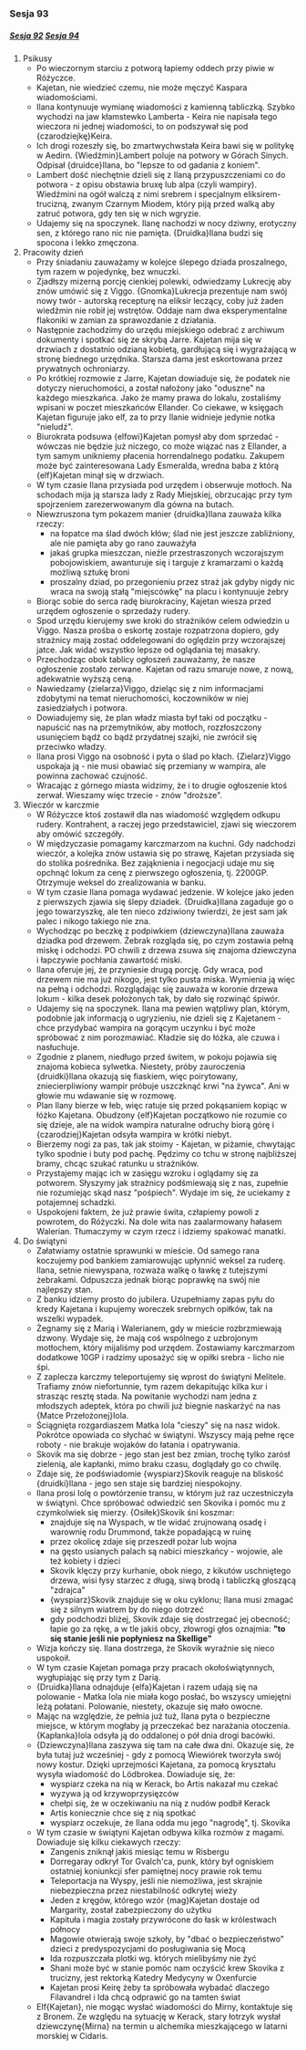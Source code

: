 ### Sesja 93
##### [Sesja 92](#sesja-92) [Sesja 94](#sesja-94)
1. Psikusy
    - Po wieczornym starciu z potworą łapiemy oddech przy piwie w Różyczce.
    - Kajetan, nie wiedzieć czemu, nie może męczyć Kaspara wiadomościami.
    - Ilana kontynuuje wymianę wiadomości z kamienną tabliczką. Szybko wychodzi na jaw kłamstewko Lamberta - Keira nie napisała tego wieczora ni jednej wiadomości, to on podszywał się pod {czarodziejkę}Keira.
    - Ich drogi rozeszły się, bo zmartwychwstała Keira bawi się w politykę w Aedirn. {Wiedźmin}Lambert poluje na potwory w Górach Sinych. Odpisał {druidce}Ilana, bo "lepsze to od gadania z koniem".
    - Lambert dość niechętnie dzieli się z Ilaną przypuszczeniami co do potwora - z opisu obstawia bruxę lub alpa (czyli wampiry). Wiedźmini na ogół walczą z nimi srebrem i specjalnym eliksirem-trucizną, zwanym Czarnym Miodem, który piją przed walką aby zatruć potwora, gdy ten się w nich wgryzie.
    - Udajemy się na spoczynek. Ilanę nachodzi w nocy dziwny, erotyczny sen, z którego rano nic nie pamięta. {Druidka}Ilana budzi się spocona i lekko zmęczona.
2. Pracowity dzień
    - Przy śniadaniu zauważamy w kolejce ślepego dziada proszalnego, tym razem w pojedynkę, bez wnuczki.
    - Zjadłszy mizerną porcję cienkiej polewki, odwiedzamy Lukrecję aby znów umówić się z Viggo. {Gnomka}Lukrecja prezentuje nam swój nowy twór - autorską recepturę na eliksir leczący, coby już żaden wiedźmin nie robił jej wstrętów. Oddaje nam dwa eksperymentalne flakoniki w zamian za sprawozdanie z działania.
    - Następnie zachodzimy do urzędu miejskiego odebrać z archiwum dokumenty i spotkać się ze skrybą Jarre. Kajetan mija się w drzwiach z dostatnio odzianą kobietą, gardłującą się i wygrażającą w stronę biednego urzędnika. Starsza dama jest eskortowana przez prywatnych ochroniarzy.
    - Po krótkiej rozmowie z Jarre, Kajetan dowiaduje się, że podatek nie dotyczy nieruchomości, a został nałożony jako "oduszne" na każdego mieszkańca. Jako że mamy prawa do lokalu, zostaliśmy wpisani w poczet mieszkańców Ellander. Co ciekawe, w księgach Kajetan figuruje jako elf, za to przy Ilanie widnieje jedynie notka "nieludź".
    - Biurokrata podsuwa {elfowi}Kajetan pomysł aby dom sprzedać - wówczas nie będzie już niczego, co może wiązać nas z Ellander, a tym samym unikniemy płacenia horrendalnego podatku. Zakupem może być zainteresowana Lady Esmeralda, wredna baba z którą {elf}Kajetan minął się w drzwiach.
    - W tym czasie Ilana przysiada pod urzędem i obserwuje motłoch. Na schodach mija ją starsza lady z Rady Miejskiej, obrzucając przy tym spojrzeniem zarezerwowanym dla gówna na butach.
    - Niewzruszona tym pokazem manier {druidka}Ilana zauważa kilka rzeczy:
        - na łopatce ma ślad dwóch kłów; ślad nie jest jeszcze zabliźniony, ale nie pamięta aby go rano zauważyła
        - jakaś grupka mieszczan, nieźle przestraszonych wczorajszym pobojowiskiem, awanturuje się i targuje z kramarzami o każdą możliwą sztukę broni
        - proszalny dziad, po przegonieniu przez straż jak gdyby nigdy nic wraca na swoją stałą "miejscówkę" na placu i kontynuuje żebry
    - Biorąc sobie do serca radę biurokraciny, Kajetan wiesza przed urzędem ogłoszenie o sprzedaży rudery.
    - Spod urzędu kierujemy swe kroki do strażników celem odwiedzin u Viggo. Nasza prośba o eskortę zostaje rozpatrzona dopiero, gdy strażnicy mają zostać oddelegowani do oględzin przy wczorajszej jatce. Jak widać wszystko lepsze od oglądania tej masakry.
    - Przechodząc obok tablicy ogłoszeń zauważamy, że nasze ogłoszenie zostało zerwane. Kajetan od razu smaruje nowe, z nową, adekwatnie wyższą ceną.
    - Nawiedzamy {zielarza}Viggo, dzieląc się z nim informacjami zdobytymi na temat nieruchomości, koczowników w niej zasiedziałych i potwora.
    - Dowiadujemy się, że plan władz miasta był taki od początku - napuścić nas na przemytników, aby motłoch, rozzłoszczony usunięciem bądź co bądź przydatnej szajki, nie zwrócił się przeciwko władzy.
    - Ilana prosi Viggo na osobność i pyta o ślad po kłach. {Zielarz}Viggo uspokaja ją - nie musi obawiać się przemiany w wampira, ale powinna zachować czujność.
    - Wracając z górnego miasta widzimy, że i to drugie ogłoszenie ktoś zerwał. Wieszamy więc trzecie - znów "droższe".
3. Wieczór w karczmie
    - W Różyczce ktoś zostawił dla nas wiadomość względem odkupu rudery. Kontrahent, a raczej jego przedstawiciel, zjawi się wieczorem aby omówić szczegóły.
    - W międzyczasie pomagamy karczmarzom na kuchni. Gdy nadchodzi wieczór, a kolejka znów ustawia się po strawę, Kajetan przysiada się do stolika pośrednika. Bez zająknienia i negocjacji udaje mu się opchnąć lokum za cenę z pierwszego ogłoszenia, tj. 2200GP. Otrzymuje weksel do zrealizowania w banku.
    - W tym czasie Ilana pomaga wydawać jedzenie. W kolejce jako jeden z pierwszych zjawia się ślepy dziadek. {Druidka}Ilana zagaduje go o jego towarzyszkę, ale ten nieco zdziwiony twierdzi, że jest sam jak palec i nikogo takiego nie zna.
    - Wychodząc po beczkę z podpiwkiem {dziewczyna}Ilana zauważa dziadka pod drzewem. Żebrak rozgląda się, po czym zostawia pełną miskę i odchodzi. PO chwili z drzewa zsuwa się znajoma dziewczyna i łapczywie pochłania zawartość miski.
    - Ilana oferuje jej, że przyniesie drugą porcję. Gdy wraca, pod drzewem nie ma już nikogo, jest tylko pusta miska. Wymienia ją więc na pełną i odchodzi. Rozglądając się zauważa w koronie drzewa lokum - kilka desek położonych tak, by dało się rozwinąć śpiwór.
    - Udajemy się na spoczynek. Ilana ma pewien wątpliwy plan, którym, podobnie jak informacją o ugryzieniu, nie dzieli się z Kajetanem - chce przydybać wampira na gorącym uczynku i być może spróbować z nim porozmawiać. Kładzie się do łóżka, ale czuwa i nasłuchuje.
    - Zgodnie z planem, niedługo przed świtem, w pokoju pojawia się znajoma kobieca sylwetka. Niestety, próby zauroczenia {druidki}Ilana okazują się fiaskiem, więc poirytowany, zniecierpliwiony wampir próbuje uszczknąć krwi "na żywca". Ani w głowie mu wdawanie się w rozmowę.
    - Plan Ilany bierze w łeb, więc ratuje się przed pokąsaniem kopiąc w łóżko Kajetana. Obudzony {elf}Kajetan początkowo nie rozumie co się dzieje, ale na widok wampira naturalne odruchy biorą górę i {czarodziej}Kajetan odsyła wampira w krótki niebyt.
    - Bierzemy nogi za pas, tak jak stoimy - Kajetan, w piżamie, chwytając tylko spodnie i buty pod pachę. Pędzimy co tchu w stronę najbliższej bramy, chcąc szukać ratunku u strażników.
    - Przystajemy mając ich w zasięgu wzroku i oglądamy się za potworem. Słyszymy jak strażnicy podśmiewają się z nas, zupełnie nie rozumiejąc skąd nasz "pośpiech". Wydaje im się, że uciekamy z potajemnej schadzki.
    - Uspokojeni faktem, że już prawie świta, człapiemy powoli z powrotem, do Różyczki. Na dole wita nas zaalarmowany hałasem Walerian. Tłumaczymy w czym rzecz i idziemy spakować manatki.
4. Do świątyni
    - Załatwiamy ostatnie sprawunki w mieście. Od samego rana koczujemy pod bankiem zamiarowując upłynnić weksel za ruderę. Ilana, setnie niewyspana, rozważa walkę o ławkę z tutejszymi żebrakami. Odpuszcza jednak biorąc poprawkę na swój nie najlepszy stan.
    - Z banku idziemy prosto do jubilera. Uzupełniamy zapas pyłu do kredy Kajetana i kupujemy woreczek srebrnych opiłków, tak na wszelki wypadek.
    - Żegnamy się z Marią i Walerianem, gdy w mieście rozbrzmiewają dzwony. Wydaje się, że mają coś wspólnego z uzbrojonym motłochem, który mijaliśmy pod urzędem. Zostawiamy karczmarzom dodatkowe 10GP i radzimy uposażyć się w opiłki srebra - licho nie śpi.
    - Z zaplecza karczmy teleportujemy się wprost do świątyni Melitele. Trafiamy znów niefortunnie, tym razem dekapitując kilka kur i strasząc resztę stada. Na powitanie wychodzi nam jedna z młodszych adeptek, która po chwili już biegnie naskarżyć na nas {Matce Przełożonej}Iola.
    - Ściągnięta rozgardiaszem Matka Iola "cieszy" się na nasz widok. Pokrótce opowiada co słychać w świątyni. Wszyscy mają pełne ręce roboty - nie brakuje wojaków do łatania i opatrywania.
    - Skovik ma się dobrze - jego stan jest bez zmian, trochę tylko zarósł zielenią, ale kapłanki, mimo braku czasu, doglądały go co chwilę.
    - Zdaje się, że podświadomie {wyspiarz}Skovik reaguje na bliskość {druidki}Ilana - jego sen staje się bardziej niespokojny.
    - Ilana prosi Iolę o powtórzenie transu, w którym już raz uczestniczyła w świątyni. Chce spróbować odwiedzić sen Skovika i pomóc mu z czymkolwiek się mierzy. {Osiłek}Skovik śni koszmar:
        - znajduje się na Wyspach, w tle widać zrujnowaną osadę i warownię rodu Drummond, także popadającą w ruinę
        - przez okolicę zdaje się przeszedł pożar lub wojna
        - na gęsto usianych palach są nabici mieszkańcy - wojowie, ale też kobiety i dzieci
        - Skovik klęczy przy kurhanie, obok niego, z kikutów uschniętego drzewa, wisi łysy starzec z długą, siwą brodą i tabliczką głoszącą "zdrajca"
        - {wyspiarz}Skovik znajduje się w oku cyklonu; Ilana musi zmagać się z silnym wiatrem by do niego dotrzeć
        - gdy podchodzi bliżej, Skovik zdaje się dostrzegać jej obecność; łapie go za rękę, a w tle jakiś obcy, złowrogi głos oznajmia: __"to się stanie jeśli nie popłyniesz na Skellige"__
    - Wizja kończy się. Ilana dostrzega, że Skovik wyraźnie się nieco uspokoił.
    - W tym czasie Kajetan pomaga przy pracach okołoświątynnych, wygłupiając się przy tym z Darią.
    - {Druidka}Ilana odnajduje {elfa}Kajetan i razem udają się na polowanie - Matka Iola nie miała kogo posłać, bo wszyscy umiejętni leżą połatani. Polowanie, niestety, okazuje się mało owocne.
    - Mając na względzie, że pełnia już tuż, Ilana pyta o bezpieczne miejsce, w którym mogłaby ją przeczekać bez narażania otoczenia. {Kapłanka}Iola odsyła ją do oddalonej o pół dnia drogi bacówki.
    - {Dziewczyna}Ilana zaszywa się tam na całe dwa dni. Okazuje się, że była tutaj już wcześniej - gdy z pomocą Wiewiórek tworzyła swój nowy kostur. Dzięki uprzejmości Kajetana, za pomocą kryształu wysyła wiadomość do Lödbrokea. Dowiaduje się, że:
        - wyspiarz czeka na nią w Kerack, bo Artis nakazał mu czekać
        - wyzywa ją od krzywoprzysięzców
        - chełpi się, że w oczekiwaniu na nią z nudów podbił Kerack
        - Artis koniecznie chce się z nią spotkać
        - wyspiarz oczekuje, że Ilana odda mu jego "nagrodę", tj. Skovika
    - W tym czasie w świątyni Kajetan odbywa kilka rozmów z magami. Dowiaduje się kilku ciekawych rzeczy:
        - Zangenis zniknął jakiś miesiąc temu w Risbergu
        - Dorregaray odkrył Tor Gvalch'ca, punk, który był ogniskiem ostatniej koniunkcji sfer pamiętnej nocy prawie rok temu
        - Teleportacja na Wyspy, jeśli nie niemożliwa, jest skrajnie niebezpieczna przez niestabilność odkrytej wieży
        - Jeden z kręgów, którego wzór {mag}Kajetan dostaje od Margarity, został zabezpieczony do użytku
        - Kapituła i magia zostały przywrócone do łask w królestwach północy
        - Magowie otwierają swoje szkoły, by "dbać o bezpieczeństwo" dzieci z predyspozycjami do posługiwania się Mocą
        - Ida rozpuszczała plotki wg. których mielibyśmy nie żyć
        - Shani może być w stanie pomóc nam oczyścić krew Skovika z trucizny, jest rektorką Katedry Medycyny w Oxenfurcie
        - Kajetan prosi Keirę żeby ta spróbowała wybadać dlaczego Filavandrel i Ida chcą odprawić go na tamten świat
    - Elf{Kajetan}, nie mogąc wysłać wiadomości do Mirny, kontaktuje się z Bronem. Ze względu na sytuację w Kerack, stary łotrzyk wysłał dziewczynę{Mirna} na termin u alchemika mieszkającego w latarni morskiej w Cidaris.
